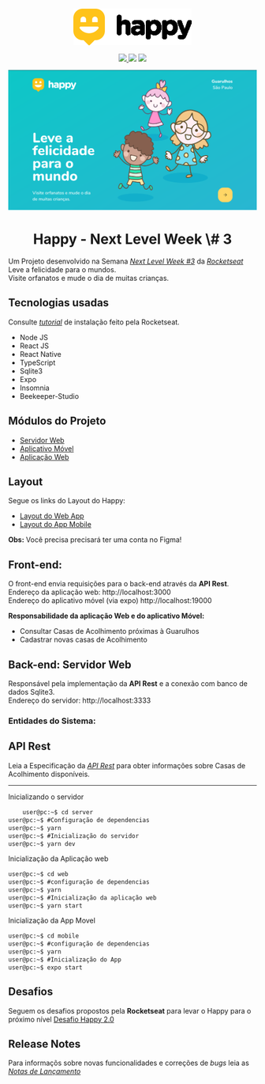 <p align=center className="logo">
  <img src="https://raw.githubusercontent.com/DanielOliveiraSouza/next-level-week-03/main/aulas/web/src/images/logo-black.png"
  />
</p>

<p align=center>
  <a href="https://github.com/DanielOliveiraSouza/next-level-week-03/archive/v0.1.0.zip"><img src="https://img.shields.io/badge/Release-v0.1.0-green"/> </a><img src="https://img.shields.io/badge/language-typescript-blue"/> <a href="https://github.com/DanielOliveiraSouza/next-level-week-03/LICENSE.md"><img src="https://img.shields.io/github/license/danieloliveirasouza/next-level-week-03"/></a>
</p>




<p align="center">
<img src="https://raw.githubusercontent.com/DanielOliveiraSouza/next-level-week-03/main/screenshots/captura-01-web-tela-inicial.png"/>
</p>

<h1 align="center">Happy - Next Level Week \# 3</h1>

Um Projeto desenvolvido na Semana *[Next Level Week \#3](https://nextlevelweek.com)* da *[Rocketseat](https://rocketseat.com.br/)*
Leve a felicidade para o mundos.<br/>Visite orfanatos e mude o dia de muitas crianças.

Tecnologias usadas
---
Consulte  *[tutorial](https://react-native.rocketseat.dev/)* de instalação feito pela Rocketseat.
+ Node JS
+ React JS
+ React Native
+ TypeScript
+ Sqlite3
+ Expo
+ Insomnia
+ Beekeeper-Studio

Módulos do Projeto 
---
+ [Servidor Web](https://github.com/DanielOliveiraSouza/next-level-week-03/tree/main/aulas/backend)
+ [Aplicativo Móvel](https://github.com/DanielOliveiraSouza/next-level-week-03/tree/main/aulas/mobile)
+ [Aplicação Web](https://github.com/DanielOliveiraSouza/next-level-week-03/tree/main/aulas/web)

Layout
---
Segue os links do Layout do Happy:

+ [Layout do Web App](https://www.figma.com/file/mDEbnoojksG4w8sOxmudh3/Happy-Web?node-id=0%3A1)
+ [Layout do App Mobile](https://www.figma.com/file/X27FfVxAgy9f5IFa7ONlph/Happy-Mobile?node-id=0%3A1)

**Obs:** Você precisa precisará ter uma conta no Figma!

Front-end:
---

O front-end envia requisições para o back-end através da **API Rest**.<br/>Endereço da aplicação web: http://localhost:3000<br/>Endereço do aplicativo móvel (via expo) http://localhost:19000

**Responsabilidade da aplicação Web e do aplicativo Móvel:**

+ Consultar Casas de Acolhimento próximas à Guarulhos
+ Cadastrar novas casas de Acolhimento



Back-end: Servidor Web
---
Responsável pela implementação da **API Rest** e a conexão com banco de dados Sqlite3.<br/>Endereço do servidor: http://localhost:3333
### Entidades do Sistema:

API Rest
---
Leia a Especificação da *[API Rest](https://github.com/DanielOliveiraSouza/next-level-week-03/tree/master/docs/api_rest.md)* para obter informações sobre  Casas de Acolhimento disponíveis. <br/>

---
Inicializando o servidor
```console
	user@pc:~$ cd server
user@pc:~$ #Configuração de dependencias
user@pc:~$ yarn
user@pc:~$ #Inicialização do servidor
user@pc:~$ yarn dev
```
Inicialização da Aplicação web
```console
user@pc:~$ cd web
user@pc:~$ #configuração de dependencias
user@pc:~$ yarn
user@pc:~$ #Inicialização da aplicação web
user@pc:~$ yarn start
```
Inicialização da App Movel
```console
user@pc:~$ cd mobile
user@pc:~$ #configuração de dependencias
user@pc:~$ yarn
user@pc:~$ #Inicialização do App
user@pc:~$ expo start
```
Desafios
---
Seguem os desafios propostos  pela **Rocketseat** para levar o Happy para o próximo nível
[Desafio Happy 2.0](https://www.notion.so/Vers-o-2-0-do-Happy-c754db7a4d41469e8c2d00fcf75392c4)

Release Notes
---
Para informaçõs sobre novas funcionalidades  e correções de *bugs* leia as *[Notas de Lançamento](https://github.com/DanielOliveiraSouza/next-level-week-03/tree/main/docs/releases_notes.md)*<br/>

